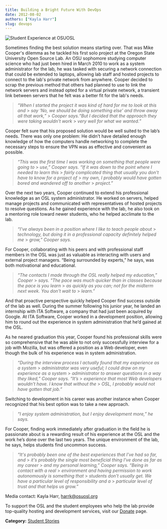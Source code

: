 ```yaml
---
title: Building a Bright Future With DevOps
date: 2012-08-02
authors: ["Kayla Harr"]
slug: devops
---
```


![Student Experience at OSUOSL](/images/MikeRacksPicweb.jpg#blog)

Sometimes finding the best solution means starting over. That was Mike Cooper's dilemma as he tackled his first solo
project at the Oregon State University Open Source Lab. An OSU sophomore studying computer science who had just been
hired in March 2010 to work as a system administrator for the lab, he was tasked with securing a network connection that
could be extended to laptops, allowing lab staff and hosted projects to connect to the lab's private network from
anywhere. Cooper decided to scrap the previous method that others had planned to use to link the network servers and
instead opted for a virtual private network, a transient link between servers that he felt was a better fit for the
lab's needs.

> _“When I started the project it was kind of hard for me to look at this and_ > _say ‘No, we should be doing something
> else’ and throw away all that work,”_ > _Cooper says.“But I decided that the approach they were taking wouldn't
> work_ > _very well for what we wanted.”_

Cooper felt sure that his proposed solution would be well suited to the lab’s needs. There was only one problem: He
didn't have detailed enough knowledge of how the computers handle networking to complete the necessary steps to ensure
the VPN was as effective and convenient as possible.

> _“This was the first time I was working on something that people were going to_ > _use,” Cooper says. “If it was down
> to the point where I needed to learn this_ > _fairly complicated thing that usually you don't have to know for a
> project of_ > _my own, I probably would have gotten bored and wandered off to another_ > _project.”_

Over the next two years, Cooper continued to extend his professional knowledge as an OSL system administrator. He worked
on servers, helped manage projects and communicated with representatives of hosted projects to resolve questions. As he
gained experience with the lab, he also took on a mentoring role toward newer students, who he helped acclimate to the
lab.

> _“I've always been in a position where I like to teach people about_ > _technology, but doing it in a professional
> capacity definitely helped me_ > _grow,” Cooper says._

For Cooper, collaborating with his peers and with professional staff members in the OSL was just as valuable as
interacting with users and external project managers. “Being surrounded by experts,” he says, was both motivational and
educational.

> _“The contacts I made through the OSL really helped my education,” Cooper_ > _says. "The pace was much quicker than in
> classes because the pace is you learn_ > _as quickly as you can; not for the midterm next week. You don't wait to_ >
> _learn.”_

And that proactive perspective quickly helped Cooper find success outside of the lab as well. During the summer
following his junior year, he landed an internship with ITA Software, a company that had just been acquired by Google.
At ITA Software, Cooper worked in a development position, allowing him to round out the experience in system
administration that he’d gained at the OSL.

As he neared graduation this year, Cooper found his professional skills were so comprehensive that he was able to not
only successfully interview for a job with Mozilla, but was offered a position as a Web developer, even though the bulk
of his experience was in system administration.

> _“During the interview process I actually found that my experience as a system_ > _administrator was very useful; I
> could draw on my experience as a system_ > _administrator to answer questions in a way they liked,” Cooper says.
> “It’s_ > _experience that most Web developers wouldn’t have. I know that without the_ > _OSL, I probably would not
> have gotten that job.”_

Switching to development in his career was another instance when Cooper recognized that his best option was to take a
new approach.

> _“I enjoy system administration, but I enjoy development more,” he says._

For Cooper, finding work immediately after graduation in the field he is passionate about is a rewarding result of his
experience at the OSL and the work he’s done over the last two years. The unique environment of the lab, he says, helps
students find uncommon success.

> _“It's probably been one of the best experiences that I've had so far, and_ > _it's probably the single most
> beneficial thing I've done as far as my career_ > _and my personal learning,” Cooper says. “Being in contact with a
> real_ > _environment and having permission to work autonomously is something that_ > _students don't usually get. We
> have a particular level of responsibility and a_ > _particular level of trust and that helps us grow.”_

Media contact: Kayla Harr, <harrk@osuosl.org>

To support the OSL and the student employees who help the lab provide top-quality hosting and development services,
visit our [Donate](/donate) page.

**Category:** [Student Stories](/student-stories)
